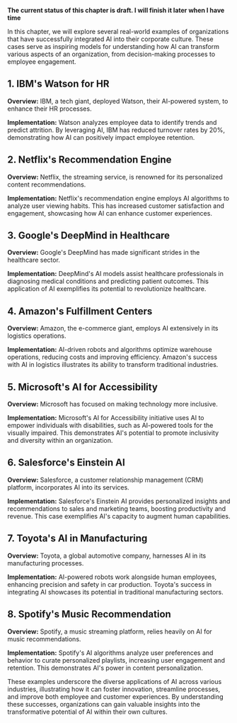 **The current status of this chapter is draft. I will finish it later when I have time**

In this chapter, we will explore several real-world examples of organizations that have successfully integrated AI into their corporate culture. These cases serve as inspiring models for understanding how AI can transform various aspects of an organization, from decision-making processes to employee engagement.

**1. IBM's Watson for HR**
--------------------------

**Overview:** IBM, a tech giant, deployed Watson, their AI-powered system, to enhance their HR processes.

**Implementation:** Watson analyzes employee data to identify trends and predict attrition. By leveraging AI, IBM has reduced turnover rates by 20%, demonstrating how AI can positively impact employee retention.

**2. Netflix's Recommendation Engine**
--------------------------------------

**Overview:** Netflix, the streaming service, is renowned for its personalized content recommendations.

**Implementation:** Netflix's recommendation engine employs AI algorithms to analyze user viewing habits. This has increased customer satisfaction and engagement, showcasing how AI can enhance customer experiences.

**3. Google's DeepMind in Healthcare**
--------------------------------------

**Overview:** Google's DeepMind has made significant strides in the healthcare sector.

**Implementation:** DeepMind's AI models assist healthcare professionals in diagnosing medical conditions and predicting patient outcomes. This application of AI exemplifies its potential to revolutionize healthcare.

**4. Amazon's Fulfillment Centers**
-----------------------------------

**Overview:** Amazon, the e-commerce giant, employs AI extensively in its logistics operations.

**Implementation:** AI-driven robots and algorithms optimize warehouse operations, reducing costs and improving efficiency. Amazon's success with AI in logistics illustrates its ability to transform traditional industries.

**5. Microsoft's AI for Accessibility**
---------------------------------------

**Overview:** Microsoft has focused on making technology more inclusive.

**Implementation:** Microsoft's AI for Accessibility initiative uses AI to empower individuals with disabilities, such as AI-powered tools for the visually impaired. This demonstrates AI's potential to promote inclusivity and diversity within an organization.

**6. Salesforce's Einstein AI**
-------------------------------

**Overview:** Salesforce, a customer relationship management (CRM) platform, incorporates AI into its services.

**Implementation:** Salesforce's Einstein AI provides personalized insights and recommendations to sales and marketing teams, boosting productivity and revenue. This case exemplifies AI's capacity to augment human capabilities.

**7. Toyota's AI in Manufacturing**
-----------------------------------

**Overview:** Toyota, a global automotive company, harnesses AI in its manufacturing processes.

**Implementation:** AI-powered robots work alongside human employees, enhancing precision and safety in car production. Toyota's success in integrating AI showcases its potential in traditional manufacturing sectors.

**8. Spotify's Music Recommendation**
-------------------------------------

**Overview:** Spotify, a music streaming platform, relies heavily on AI for music recommendations.

**Implementation:** Spotify's AI algorithms analyze user preferences and behavior to curate personalized playlists, increasing user engagement and retention. This demonstrates AI's power in content personalization.

These examples underscore the diverse applications of AI across various industries, illustrating how it can foster innovation, streamline processes, and improve both employee and customer experiences. By understanding these successes, organizations can gain valuable insights into the transformative potential of AI within their own cultures.
